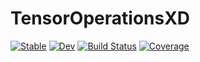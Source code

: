 # TensorOperationsXD

[![Stable](https://img.shields.io/badge/docs-stable-blue.svg)](https://PhysicsCodesLab.github.io/TensorOperationsXD.jl/stable)
[![Dev](https://img.shields.io/badge/docs-dev-blue.svg)](https://PhysicsCodesLab.github.io/TensorOperationsXD.jl/dev)
[![Build Status](https://github.com/PhysicsCodesLab/TensorOperationsXD.jl/workflows/CI/badge.svg)](https://github.com/PhysicsCodesLab/TensorOperationsXD.jl/actions)
[![Coverage](https://codecov.io/gh/PhysicsCodesLab/TensorOperationsXD.jl/branch/master/graph/badge.svg)](https://codecov.io/gh/PhysicsCodesLab/TensorOperationsXD.jl)
